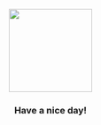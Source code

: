 <p align="center">
            <img src="https://raw.githubusercontent.com/PokeAPI/sprites/master/sprites/pokemon/12.png" width="150" height="150">
          </p>
          <h3 align="center">Have a nice day!</h3>
